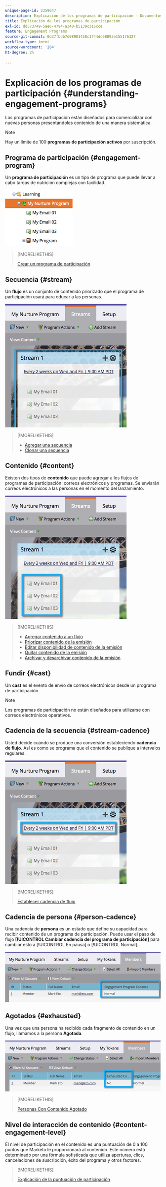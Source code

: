 ```yaml
---
unique-page-id: 2359647
description: Explicación de los programas de participación - Documentos de Marketo - Documentación del producto
title: Explicación de los programas de participación
exl-id: dd573749-5ae6-4794-a340-b5139c316cce
feature: Engagement Programs
source-git-commit: 0d37fbdb7d08901458c1744dc68893e155176327
workflow-type: tm+mt
source-wordcount: '284'
ht-degree: 2%

---
```


# Explicación de los programas de participación {#understanding-engagement-programs}

Los programas de participación están diseñados para comercializar con nuevas personas presentándoles contenido de una manera sistemática.

>[!NOTE]
>
>Hay un límite de 100 **programas de participación activos** por suscripción.

## Programa de participación {#engagement-program}

Un **programa de participación** es un tipo de programa que puede llevar a cabo tareas de nutrición complejas con facilidad.

![](assets/image2014-9-15-15-3a24-3a57.png)

>[!MORELIKETHIS]
>
>[Crear un programa de participación](/help/marketo/product-docs/email-marketing/drip-nurturing/creating-an-engagement-program/create-an-engagement-program.md)

## Secuencia {#stream}

Un **flujo** es un conjunto de contenido priorizado que el programa de participación usará para educar a las personas.

![](assets/image2014-9-15-15-3a25-3a4.png)

>[!MORELIKETHIS]
>
>* [Agregar una secuencia](/help/marketo/product-docs/email-marketing/drip-nurturing/creating-an-engagement-program/add-a-stream.md)
>* [Clonar una secuencia](/help/marketo/product-docs/email-marketing/drip-nurturing/engagement-program-streams/clone-a-stream.md)

## Contenido {#content}

Existen dos tipos de **contenido** que puede agregar a los flujos de programas de participación: correos electrónicos y programas. Se enviarán correos electrónicos a las personas en el momento del lanzamiento.

![](assets/image2014-9-15-15-3a25-3a18.png)

>[!MORELIKETHIS]
>
>* [Agregar contenido a un flujo](/help/marketo/product-docs/email-marketing/drip-nurturing/creating-an-engagement-program/add-content-to-a-stream.md)
>* [Priorizar contenido de la emisión](/help/marketo/product-docs/email-marketing/drip-nurturing/using-stream-content/prioritize-stream-content.md)
>* [Editar disponibilidad de contenido de la emisión](/help/marketo/product-docs/email-marketing/drip-nurturing/using-stream-content/edit-availability-of-stream-content.md)
>* [Quitar contenido de la emisión](/help/marketo/product-docs/email-marketing/drip-nurturing/using-stream-content/remove-stream-content.md)
>* [Archivar y desarchivar contenido de la emisión](/help/marketo/product-docs/email-marketing/drip-nurturing/using-stream-content/archive-and-unarchive-stream-content.md)

## Fundir {#cast}

Un **cast** es el evento de envío de correos electrónicos desde un programa de participación.

>[!NOTE]
>
>Los programas de participación no están diseñados para utilizarse con correos electrónicos operativos.

## Cadencia de la secuencia {#stream-cadence}

Usted decide cuándo se produce una conversión estableciendo **cadencia de flujo**. Así es como se programa que el contenido se publique a intervalos regulares.

![](assets/image2014-9-15-15-3a25-3a27.png)

>[!MORELIKETHIS]
>
>[Establecer cadencia de flujo](/help/marketo/product-docs/email-marketing/drip-nurturing/engagement-program-streams/set-stream-cadence.md)

## Cadencia de persona {#person-cadence}

Una cadencia de **persona** es un estado que define su capacidad para recibir contenido de un programa de participación. Puede usar el paso de flujo **[!UICONTROL Cambiar cadencia del programa de participación]** para cambiar esto a [!UICONTROL En pausa] o [!UICONTROL Normal].

![](assets/image2014-9-15-15-3a25-3a55.png)

## Agotados {#exhausted}

Una vez que una persona ha recibido cada fragmento de contenido en un flujo, llamamos a la persona **Agotada**.

![](assets/image2014-9-15-15-3a26-3a5.png)

>[!MORELIKETHIS]
>
>[Personas Con Contenido Agotado](/help/marketo/product-docs/email-marketing/drip-nurturing/using-engagement-programs/people-who-have-exhausted-content.md)

## Nivel de interacción de contenido {#content-engagement-level}

El nivel de participación en el contenido es una puntuación de 0 a 100 puntos que Marketo le proporcionará al contenido. Este número está determinado por una fórmula sofisticada que utiliza aperturas, clics, cancelaciones de suscripción, éxito del programa y otros factores.

>[!MORELIKETHIS]
>
>[Explicación de la puntuación de participación](/help/marketo/product-docs/email-marketing/drip-nurturing/reports-and-notifications/understanding-the-engagement-score.md)
